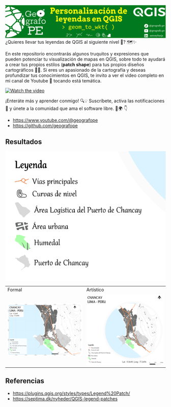 <img src='resources/banner_title.png'>
¿Quieres llevar tus leyendas de QGIS al siguiente nivel 👀? 🗺️✨ 

En este repositorio encontrarás algunos truquitos y expresiones que pueden potenciar tu visualización de mapas en QGIS, sobre todo te ayudará a crear tus propios estilos (**patch shape**)  para tus propios diseños cartográficos 🎨🌐.
Si eres un apasionado de la cartografía y deseas profundizar tus conocimientos en QGIS, te invito a ver el video completo en mi canal de Youtube 🎥 tocando está temática.

[![Watch the video](https://img.youtube.com/vi/EhXemfXrl5c/0.jpg)](https://youtu.be/EhXemfXrl5c?si=dmcz4UaboN2B1KGU)


¡Enteráte más y aprender conmigo! 🔍💡 Suscríbete, activa las notificaciones 🔔 y únete a la comunidad que ama el software libre. 🌟🌍 👇
- https://www.youtube.com/@geografope
- https://github.com/geografope

## Resultados
![img](./resources/leyenda.png)
<br>
<table>
 <tr>
   <td>Formal</td>
   <td>Artístico</td>
 </tr>
 <tr>
   <td><img src='./resources/mapa.png'></td>
   <td><img src='./resources/artistico.png'></td>
 </tr>
</table>


## Referencias
- https://plugins.qgis.org/styles/types/Legend%20Patch/
- https://septima.dk/nyheder/QGIS-legend-patches
